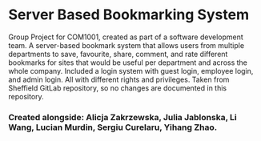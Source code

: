 # Server Based Bookmarking System
Group Project for COM1001, created as part of a software development team. A server-based bookmark system that allows users from multiple departments to save, favourite, share, comment, and rate different bookmarks for sites that would be useful per department and across the whole company. Included a login system with guest login, employee login, and admin login. All with different rights and privileges. Taken from Sheffield GitLab repository, so no changes are documented in this repository.
### Created alongside: Alicja Zakrzewska, Julia Jablonska, Li Wang, Lucian Murdin, Sergiu Curelaru, Yihang Zhao.
